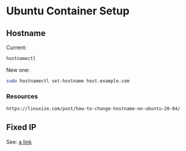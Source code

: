 # Ubuntu Container Setup

## Hostname

Current:

```sh
hostnamectl
```

New one:

```sh
sudo hostnamectl set-hostname host.example.com
```

### Resources

```html
https://linuxize.com/post/how-to-change-hostname-on-ubuntu-20-04/
```

## Fixed IP

See: [a link](https://github.com/TudorHulban/HowTo/blob/cbacea100ded584484a05b7737e2933df24e599e/15_Proxmox/README.md/#14-move-to-static-ip)

